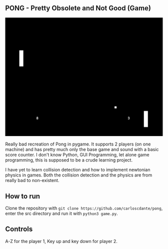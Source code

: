 ## PONG - Pretty Obsolete and Not Good (Game)

![](./scr.png)

Really bad recreation of Pong in pygame. It supports 2 players (on one machine)
and has pretty much only the base game and sound with a basic score counter. I don't know Python,
GUI Programming, let alone game programming, this is supposed to be a crude learning project.

I have yet to learn collision detection and how to implement newtonian physics in games. Both
the collision detection and the physics are from really bad to non-existent.

## How to run

Clone the repository with `git clone https://github.com/carloscdante/pong`, enter the src directory and run it with
`python3 game.py`.

## Controls

A-Z for the player 1, Key up and key down for player 2.
